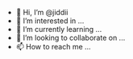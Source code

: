 - 👋 Hi, I’m @jiddii
- 👀 I’m interested in ...
- 🌱 I’m currently learning ...
- 💞️ I’m looking to collaborate on ...
- 📫 How to reach me ...

<!---
jiddii/jiddii is a ✨ special ✨ repository because its `README.md` (this file) appears on your GitHub profile.
You can click the Preview link to take a look at your changes.
--->
